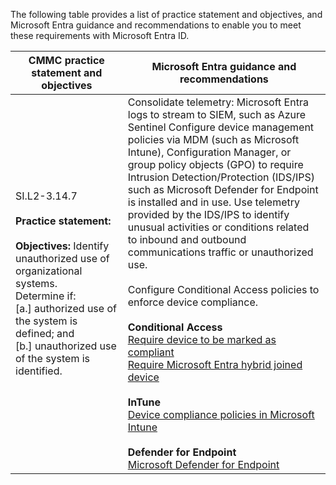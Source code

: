 The following table provides a list of practice statement and objectives, and Microsoft Entra guidance and recommendations to enable you to meet these requirements with Microsoft Entra ID.

|CMMC practice statement and objectives|Microsoft Entra guidance and recommendations|
|---|---|
|SI.L2-3.14.7  <br>  <br>**Practice statement:**  <br>  <br>**Objectives:** Identify unauthorized use of organizational systems.  <br>Determine if:  <br>[a.] authorized use of the system is defined; and  <br>[b.] unauthorized use of the system is identified.|Consolidate telemetry: Microsoft Entra logs to stream to SIEM, such as Azure Sentinel Configure device management policies via MDM (such as Microsoft Intune), Configuration Manager, or group policy objects (GPO) to require Intrusion Detection/Protection (IDS/IPS) such as Microsoft Defender for Endpoint is installed and in use. Use telemetry provided by the IDS/IPS to identify unusual activities or conditions related to inbound and outbound communications traffic or unauthorized use.  <br>  <br>Configure Conditional Access policies to enforce device compliance.  <br>  <br>**Conditional Access**  <br>[Require device to be marked as compliant](https://learn.microsoft.com/en-us/entra/identity/conditional-access/concept-conditional-access-grant)  <br>[Require Microsoft Entra hybrid joined device](https://learn.microsoft.com/en-us/entra/identity/conditional-access/concept-conditional-access-grant)  <br>  <br>**InTune**  <br>[Device compliance policies in Microsoft Intune](https://learn.microsoft.com/en-us/mem/intune/protect/device-compliance-get-started)  <br>  <br>**Defender for Endpoint**  <br>[Microsoft Defender for Endpoint](https://learn.microsoft.com/en-us/microsoft-365/security/defender-endpoint/microsoft-defender-endpoint?view=o365-worldwide&preserve-view=true)|
